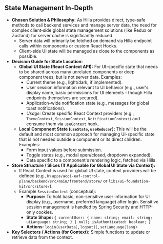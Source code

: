 ## State Management In-Depth

- **Chosen Solution & Philosophy:** As Hilla provides direct, type-safe methods to call backend
  services and manage server data, the need for complex client-side global state management
  solutions (like Redux or Zustand) for server cache is significantly reduced.
  - Server data will primarily be fetched on demand via Hilla endpoint calls within components or
    custom React Hooks.
  - Client-side UI state will be managed as close to the components as possible.
- **Decision Guide for State Location:**
  - **Global UI State (React Context API):** For UI-specific state that needs to be shared across
    many unrelated components or deep component trees, but is not server data. Examples:
    - Current theme (e.g., light/dark, if implemented).
    - User session information relevant to UI behavior (e.g., user's display name, basic permissions
      for UI elements - though Hilla endpoints themselves are secured).
    - Application-wide notification state (e.g., messages for global toast notifications).
    - _Usage:_ Create specific React Context providers (e.g., `ThemeContext`, `SessionContext`,
      `NotificationContext`) and consume them via `useContext` hook.
  - **Local Component State (`useState`, `useReducer`):** This will be the default and most common
    approach for managing UI-specific state that is not needed outside a component or its direct
    children. Examples:
    - Form input values before submission.
    - Toggle states (e.g., modal open/closed, dropdown expanded).
    - Data specific to a component's rendering logic, fetched via Hilla.
- **Store Structure / Slices (If Applicable for Global UI State via Context):**
  - If React Context is used for global UI state, context providers will be defined (e.g., in
    `apps/acci-eaf-control-plane/backend/src/main/frontend/store/` or
    `libs/ui-foundation-kit/src/store/`).
  - Example `SessionContext` (conceptual):
    - **Purpose:** To hold basic, non-sensitive user information for UI display (e.g., username,
      preferred language) after login. Sensitive session management is handled by Spring Security
      and HTTP-only cookies.
    - **State Shape:**
      `{ currentUser: { name: string; email: string; uiLanguage: string; } | null; isAuthenticated: boolean; }`
    - **Actions:** `login(userData)`, `logout()`, `setLanguage(lang)`.
- **Key Selectors / Actions (for Context):** Simple functions to update or retrieve data from the
  context.
